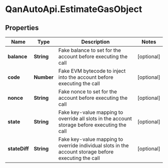# QanAutoApi.EstimateGasObject

## Properties

Name | Type | Description | Notes
------------ | ------------- | ------------- | -------------
**balance** | **String** | Fake balance to set for the account before executing the call | [optional] 
**code** | **Number** | Fake EVM bytecode to inject into the account before executing the call | [optional] 
**nonce** | **String** | Fake nonce to set for the account before executing the call | [optional] 
**state** | **String** | Fake key-value mapping to override all slots in the account storage before executing the call | [optional] 
**stateDiff** | **String** | Fake key-value mapping to override individual slots in the account storage before executing the call | [optional] 


